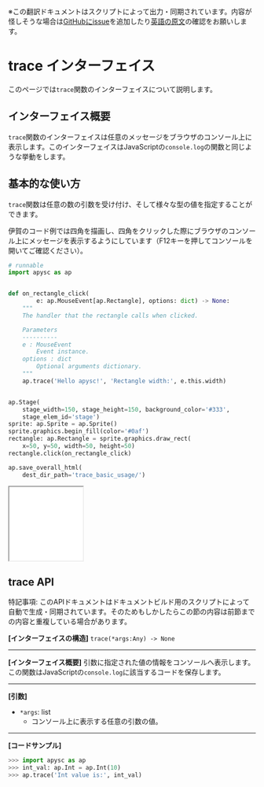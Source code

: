 <span class="inconspicuous-txt">※この翻訳ドキュメントはスクリプトによって出力・同期されています。内容が怪しそうな場合は<a href="https://github.com/simon-ritchie/apysc/issues" target="_blank">GitHubにissue</a>を追加したり[英語の原文](../en/trace.html)の確認をお願いします。</span>

# trace インターフェイス

このページでは`trace`関数のインターフェイスについて説明します。

## インターフェイス概要

`trace`関数のインターフェイスは任意のメッセージをブラウザのコンソール上に表示します。このインターフェイスはJavaScriptの`console.log`の関数と同じような挙動をします。

## 基本的な使い方

`trace`関数は任意の数の引数を受け付け、そして様々な型の値を指定することができます。

伊賀のコード例では四角を描画し、四角をクリックした際にブラウザのコンソール上にメッセージを表示するようにしています（F12キーを押してコンソールを開いてご確認ください）。

```py
# runnable
import apysc as ap


def on_rectangle_click(
        e: ap.MouseEvent[ap.Rectangle], options: dict) -> None:
    """
    The handler that the rectangle calls when clicked.

    Parameters
    ----------
    e : MouseEvent
        Event instance.
    options : dict
        Optional arguments dictionary.
    """
    ap.trace('Hello apysc!', 'Rectangle width:', e.this.width)


ap.Stage(
    stage_width=150, stage_height=150, background_color='#333',
    stage_elem_id='stage')
sprite: ap.Sprite = ap.Sprite()
sprite.graphics.begin_fill(color='#0af')
rectangle: ap.Rectangle = sprite.graphics.draw_rect(
    x=50, y=50, width=50, height=50)
rectangle.click(on_rectangle_click)

ap.save_overall_html(
    dest_dir_path='trace_basic_usage/')
```

<iframe src="static/trace_basic_usage/index.html" width="150" height="150"></iframe>

## trace API

<span class="inconspicuous-txt">特記事項: このAPIドキュメントはドキュメントビルド用のスクリプトによって自動で生成・同期されています。そのためもしかしたらこの節の内容は前節までの内容と重複している場合があります。</span>

**[インターフェイスの構造]** `trace(*args:Any) -> None`<hr>

**[インターフェイス概要]** 引数に指定された値の情報をコンソールへ表示します。この関数はJavaScriptの`console.log`に該当するコードを保存します。<hr>

**[引数]**

- `*args`: list
  - コンソール上に表示する任意の引数の値。

<hr>

**[コードサンプル]**

```py
>>> import apysc as ap
>>> int_val: ap.Int = ap.Int(10)
>>> ap.trace('Int value is:', int_val)
```